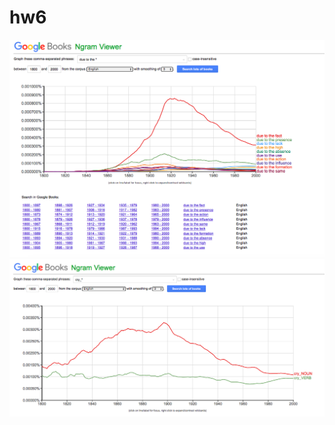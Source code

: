 # hw6
![](https://github.com/daryagerasimenko/hw6/blob/master/Screen%20Shot%202018-04-07%20at%2009.36.28.png?raw=true)
![](https://github.com/daryagerasimenko/hw6/blob/master/Screen%20Shot%202018-04-07%20at%2010.13.23.png?raw=true)
